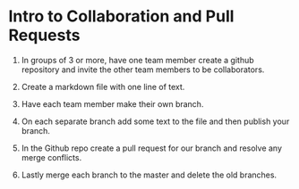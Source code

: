 # Intro to Collaboration and Pull Requests

1. In groups of 3 or more, have one team member create a github repository and invite the other team members to be collaborators.

2. Create a markdown file with one line of text.

3. Have each team member make their own branch.

4. On each separate branch add some text to the file and then publish your branch.

5. In the Github repo create a pull request for our branch and resolve any merge conflicts.

6. Lastly merge each branch to the master and delete the old branches.
